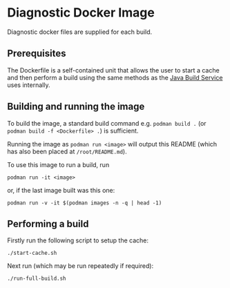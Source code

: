 
[//]: # (This file is required for the diagnostic dockerfiles - see buildrecipeyaml.go)

# Diagnostic Docker Image

Diagnostic docker files are supplied for each build.

## Prerequisites

The Dockerfile is a self-contained unit that allows the user to start a cache and then perform a build using the same methods as the [Java Build Service](https://github.com/redhat-appstudio/jvm-build-service) uses internally.


## Building and running the image

To build the image, a standard build command e.g. `podman build .` (or `podman build -f <Dockerfile> .`) is sufficient.

Running the image as `podman run <image>` will output this README (which has also been placed at `/root/README.md`).

To use this image to run a build, run
```
podman run -it <image>
```
or, if the last image built was this one:
```
podman run -v -it $(podman images -n -q | head -1)
```

## Performing a build

Firstly run the following script to setup the cache:

```
./start-cache.sh
```

Next run (which may be run repeatedly if required):

```
./run-full-build.sh
```
